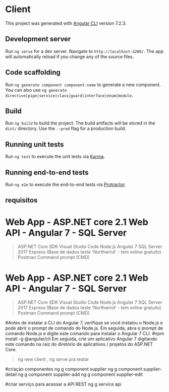 # Client
This project was generated with [Angular CLI](https://github.com/angular/angular-cli) version 7.2.3.

## Development server
Run `ng serve` for a dev server. Navigate to `http://localhost:4200/`. The app will automatically reload if you change any of the source files.

## Code scaffolding
Run `ng generate component component-name` to generate a new component. You can also use `ng generate directive|pipe|service|class|guard|interface|enum|module`.

## Build
Run `ng build` to build the project. The build artifacts will be stored in the `dist/` directory. Use the `--prod` flag for a production build.

## Running unit tests
Run `ng test` to execute the unit tests via [Karma](https://karma-runner.github.io).

## Running end-to-end tests
Run `ng e2e` to execute the end-to-end tests via [Protractor](http://www.protractortest.org/).

## requisitos
# Web App - ASP.NET core 2.1 Web API - Angular 7 - SQL Server

> ASP.NET Core SDK
> Visual Studio Code
> Node.js
> Angular 7
> SQL Server 2017 Express (Base de dados teste 'Northwind' - tem online gratuito)
> Postman
> Command prompt (CMD)

# Web App - ASP.NET core 2.1 Web API - Angular 7 - SQL Server

> ASP.NET Core SDK
> Visual Studio Code
> Node.js
> Angular 7
> SQL Server 2017 Express (Base de dados teste 'Northwind' - tem online gratuito)
> Postman
> Command prompt (CMD)

#Antes de instalar a CLI do Angular 7, verifique se você instalou o Node.js e pode abrir o prompt de comando do Node.js. Em seguida, abra o prompt de comando Node.js e digite este comando para instalar o Angular 7 CLI.
#npm install -g @angular/cli 
Em seguida, crie um aplicativo Angular 7 digitando este comando na raiz do diretório de 
aplicativos / projetos do ASP.NET Core.

> ng new client , ng serve pra testar

#criação componentes
ng g component supplier 
ng g component supplier-detail 
ng g component supplier-add 
ng g component supplier-edit 

#criar serviço para acessar a API REST
ng g service api 

